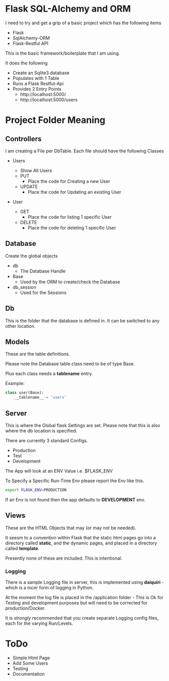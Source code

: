 # Flask SQL-Alchemy and ORM

I need to try and get a grip of a basic project which has the following items

  - Flask
  - SqlAlchemy-ORM
  - Flask-Restful API
  
This is the basic framework/boilerplate that I am using. 

It does the following

  - Create an Sqlite3 database
  - Populates with 1 Table
  - Runs a Flask Restful-Api 
  - Provides 2 Entry Points
    - http://localhost:5000/
    - http://localhost:5000/users

# Project Folder Meaning

## Controllers

I am creating a File per DbTable. Each file should have the following Classes

   - Users
     - Show All Users
     - PUT
       - Place the code for Creating a new User
     - UPDATE
       - Place the code for Updating an existing User
     
   - User
     - GET
       - Place the code for listing 1 specific User
     - DELETE
       - Place the code for deleting 1 specific User
       
## Database

Create the global objects

  - db
    - The Database Handle
  - Base
    - Used by the ORM to create/check the Database
  - db_session
    - Used for the Sessions
    
## Db

This is the folder that the database is defined in. It can be switched to any other location. 

## Models

These are the table definitions. 

Please note the Database table class need to be of type Base.

Plus each class needs a __tablename__ entry.

Example:

```python
class user(Base):
    __tablename__ = 'users'
```
    
## Server

This is where the Global flask Settings are set. Please note that this is also where the db location is specified.

There are currently 3 standard Configs.

  - Production
  - Test
  - Development
  
The App will look at an ENV Value i.e. $FLASK_ENV

To Specify a Specific Run-Time Env please report the Env like this.

```bash
export FLASK_ENV=PRODUCTION
```

If an Env is not found then the app defaults to **DEVELOPMENT** env.


## Views

These are the HTML Objects that may (or may not be needed).

It seesm to a convention within Flask that the static html pages go into a directory called **static**, and the dynamic pages, and placed in a directory called **template**.

Presently none of these are included. This is intentional.


### Logging

There is a sample Logging file in server, this is implemented using **daiquiri**  - which is a nicer form of logging in Python.

At the moment the log file is placed in the /application folder - This is Ok for
Testing and development purposes but will need to be corrected for production/Docker.
     
It is *strongly* recommended that you create separate Logging config files, each for the varying Run/Levels.
 

# ToDo
   - Simple Html Page
   - Add Some Users
   - Testing
   - Documentation   
   
   
   